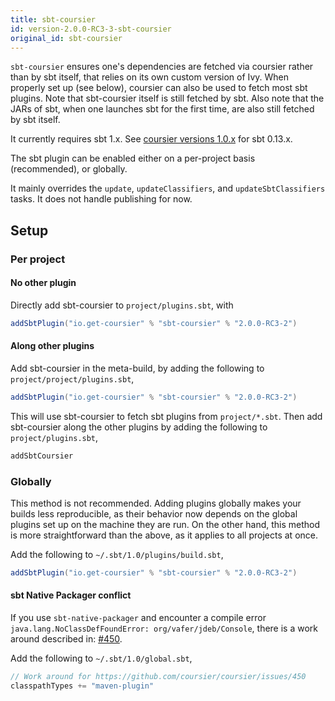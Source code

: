```yaml
---
title: sbt-coursier
id: version-2.0.0-RC3-3-sbt-coursier
original_id: sbt-coursier
---
```


`sbt-coursier` ensures one's dependencies are fetched via coursier rather
than by sbt itself, that relies on its own custom version of Ivy. When
properly set up (see below), coursier can also be used to fetch most sbt plugins. Note that sbt-coursier itself is still fetched by sbt. Also note that the JARs of sbt, when one launches sbt for the first time, are also still fetched by sbt itself.

It currently requires sbt 1.x. See
[coursier versions 1.0.x](https://github.com/coursier/coursier/tree/series/1.0.x)
for sbt 0.13.x.

The sbt plugin can be enabled either on a per-project basis (recommended), or globally.

It mainly overrides the `update`, `updateClassifiers`, and `updateSbtClassifiers` tasks. It does
not handle publishing for now.

## Setup

### Per project

#### No other plugin

Directly add sbt-coursier to `project/plugins.sbt`, with

```scala
addSbtPlugin("io.get-coursier" % "sbt-coursier" % "2.0.0-RC3-2")
```

#### Along other plugins

Add sbt-coursier in the meta-build, by adding the following to `project/project/plugins.sbt`,

```scala
addSbtPlugin("io.get-coursier" % "sbt-coursier" % "2.0.0-RC3-2")
```

This will use sbt-coursier to fetch sbt plugins from `project/*.sbt`. Then add sbt-coursier along the other
plugins by adding the following to `project/plugins.sbt`,

```scala
addSbtCoursier
```

### Globally

This method is not recommended. Adding plugins globally makes your builds less reproducible, as their
behavior now depends on the global plugins set up on the machine they are run. On the other hand, this
method is more straightforward than the above, as it applies to all projects at once.

Add the following to `~/.sbt/1.0/plugins/build.sbt`,

```scala
addSbtPlugin("io.get-coursier" % "sbt-coursier" % "2.0.0-RC3-2")
```

#### sbt Native Packager conflict

If you use `sbt-native-packager` and encounter a compile error `java.lang.NoClassDefFoundError: org/vafer/jdeb/Console`,
there is a work around described in: [#450](https://github.com/coursier/coursier/issues/450).

Add the following to `~/.sbt/1.0/global.sbt`,

```scala
// Work around for https://github.com/coursier/coursier/issues/450
classpathTypes += "maven-plugin"
```

